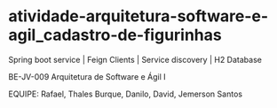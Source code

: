 # atividade-arquitetura-software-e-agil_cadastro-de-figurinhas
Spring boot service | Feign Clients | Service discovery | H2 Database

BE-JV-009 Arquitetura de Software e Ágil I

EQUIPE:
Rafael, Thales Burque, Danilo, David, Jemerson Santos
